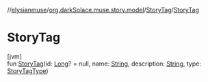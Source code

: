 //[elysianmuse](../../../index.md)/[org.darkSolace.muse.story.model](../index.md)/[StoryTag](index.md)/[StoryTag](-story-tag.md)

# StoryTag

[jvm]\
fun [StoryTag](-story-tag.md)(id: [Long](https://kotlinlang.org/api/latest/jvm/stdlib/kotlin/-long/index.html)? = null,
name: [String](https://kotlinlang.org/api/latest/jvm/stdlib/kotlin/-string/index.html),
description: [String](https://kotlinlang.org/api/latest/jvm/stdlib/kotlin/-string/index.html),
type: [StoryTagType](../-story-tag-type/index.md))
